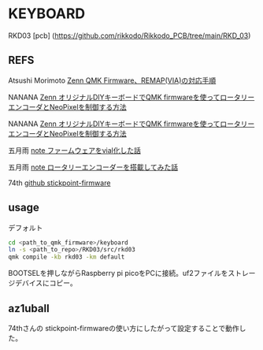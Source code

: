 # KEYBOARD

RKD03 [pcb] (https://github.com/rikkodo/Rikkodo_PCB/tree/main/RKD_03)

## REFS

Atsushi Morimoto [Zenn QMK Firmware、REMAP(VIA)の対応手順](https://zenn.dev/74th/articles/7efc788a31d06f)

NANANA [Zenn オリジナルDIYキーボードでQMK firmwareを使ってロータリーエンコーダとNeoPixelを制御する方法](https://zenn.dev/nananauno/articles/bc258f7375604a)

NANANA [Zenn オリジナルDIYキーボードでQMK firmwareを使ってロータリーエンコーダとNeoPixelを制御する方法](https://zenn.dev/nananauno/articles/bc258f7375604a#rules.mk-1)

五月雨 [note ファームウェアをvial化した話](https://note.com/sam1dare/n/n816ce95fb2f2)

五月雨 [note ロータリーエンコーダーを搭載してみた話](https://note.com/sam1dare/n/n24d04427d4c3)

74th [github stickpoint-firmware](https://github.com/74th/stickpoint-firmware)

## usage

デフォルト

```sh
cd <path_to_qmk_firmware>/keyboard
ln -s <path_to_repo>/RKD03/src/rkd03
qmk compile -kb rkd03 -km default
```

BOOTSELを押しながらRaspberry pi picoをPCに接続。uf2ファイルをストレージデバイスにコピー。

## az1uball

74thさんの stickpoint-firmwareの使い方にしたがって設定することで動作した。
